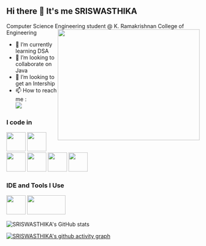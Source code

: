 ## Hi there 👋 It's me SRISWASTHIKA

Computer Science Engineering student @ K. Ramakrishnan College of Engineering
<img align="right" width="370" height="290" src="https://i.pinimg.com/originals/47/f0/34/47f0342cec72b800463bf003eac1257e.gif">                                               
- 🌱 I’m currently learning DSA
- 👯 I’m looking to collaborate on Java
- 🤔 I’m looking to get an Intership
- 📫 How to reach me :
<br /> [<img src="https://img.shields.io/badge/LinkedIn-0077B5?style=for-the-badge&logo=linkedin&logoColor=white" />](https://www.linkedin.com/in/sriswasthika-a-693b2b257/)

### I code in
<img height="50" width="50" src="https://img.icons8.com/color/48/000000/python.png" /> <img height="50" width="50" src="https://img.icons8.com/color/48/000000/c-programming.png" /> <img height="50" width="50" src="https://img.icons8.com/color/48/000000/java-coffee-cup-logo.png" /> <img height="50" width="50" src="https://img.icons8.com/color/48/000000/html-5.png" /> <img height="50" width="50" src="https://img.icons8.com/color/48/000000/css3.png" />
<img height="50" width="50" src="https://img.icons8.com/color/48/000000/javascript.png"/>
### IDE and Tools I Use
<img height="50" width="50" src="https://img.icons8.com/color/48/000000/visual-studio-code-2019.png"/>
<img height="50" width="100" src="https://img.shields.io/badge/Canva-%2300C4CC.svg?&style=for-the-badge&logo=Canva&logoColor=white"/>

![SRISWASTHIKA's GitHub stats](https://github-readme-stats.vercel.app/api?username=sriswasthika&theme=dark&show_icons=true&&hide=issues,contribs)

[![SRISWASTHIKA's github activity graph](https://github-readme-activity-graph.vercel.app/graph?username=sriswasthika&bg_color=000000&color=ffffff&line=51f565&point=ffffff&area=true&hide_border=true)](https://github.com/ashutosh00710/github-readme-activity-graph)
